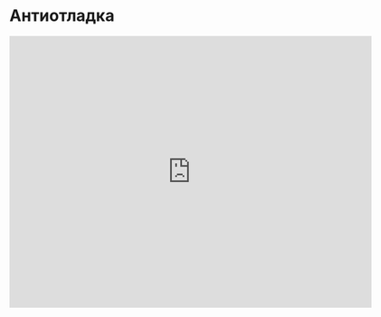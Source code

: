 # Антиотладка
<iframe width="640" height="480" src="https://www.youtube.com/embed/GPO_1pTqxhc?list=PLU-TUGRFxOHix3dnJuSO5QqA2xCH22O3Q" frameborder="0" allowfullscreen></iframe>
